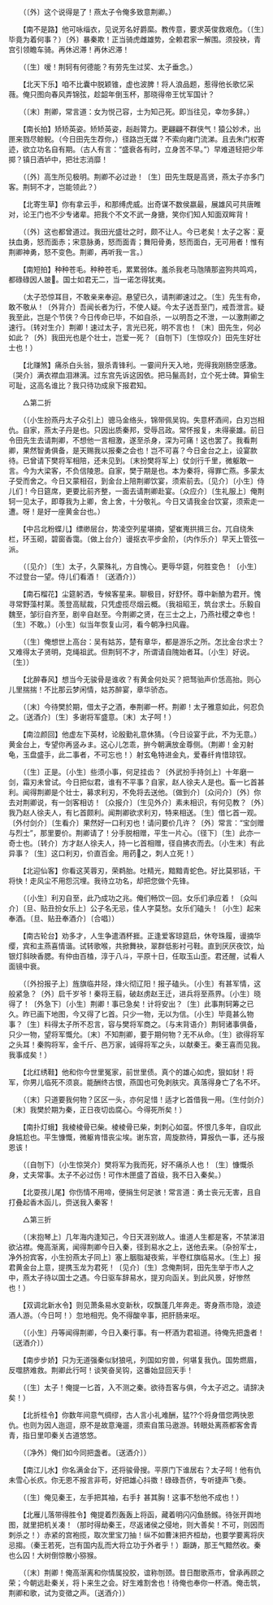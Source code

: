 <!-- { "loadSidebar": true } -->
　　（〔外〕这个说得是了！燕太子令俺多致意荆卿。） 

　　【南不是路】他可咏缁衣，见说芳名好爵縻。教传意，要求英俊救艰危。（〔生〕毕竟为着何事？）〔外〕暴秦欺！正当骑虎雌雄势，全赖君家一解围。须投袂，青宫引领瞻车骑。再休迟滞！再休迟滞！ 

　　（〔生〕嗳！荆轲有何德能？有劳先生过奖、太子垂念。） 

　　【北天下乐】咱不比囊中脱颖锥，虚也波脾！将人浪品题，惹得他长歌忆采薇。俺只图向春风弄锦弦，趁韶年倒玉杯，那晓得帝王忧军国计？ 

　　（〔末〕荆卿，常言道：女为悦己容，士为知己死。即当往见，幸勿多辞。） 

　　【南长拍】矫矫英姿。矫矫英姿，赳赳膂力。更翩翩不群侠气！猿公妙术，出匣来戮尽鲸鲵。（今日田先生荐你，）径路岂无媒？不索向雍门流涕。且去朱门权寄迹，欲立功名自有期。（古人有言：“盛衰各有时，立身苦不早。”）早难道轻把少年掷？镇日酒垆中，把壮志消靡！ 

　　（〔外〕高生所见极明。荆卿不必过逊！〔生〕田先生既是高贤，燕太子亦多门客。荆轲不才，岂能领此？） 

　　【北寄生草】你有拿云手，和那缚虎威。出奇谋不数侯嬴最，展雄风可共唐睢对，论王门也不少专诸辈。把我个不文不武一身搪，笑你们知人知面双眸背！ 

　　（〔外〕这也都曾道过。我田光盛壮之时，颇不让人。今已老矣！太子之客：夏扶血勇，怒而面赤；宋意脉勇，怒而面青；舞阳骨勇，怒而面白，无可用者！惟有荆卿神勇，怒不变色。荆卿，再听我一言。） 

　　【南短拍】种种苍毛。种种苍毛，累累弱体。羞杀我老马虺隤那盗狗共鸣鸡，都碌碌因人跛。国士如君无二，当一诺怎得犹夷。 

　　（太子恐惊耳目，不敢亲来奉迎。悬望已久，请荆卿速过之。〔生〕先生有命，敢不敬从！〔外背介〕吾闻长者为行，不使人疑。今太子送吾至门，戒吾泄言。疑我至此，岂是个节侠？今日传命已毕，不如自杀，一以明吾之不泄，一以激荆卿之速行。〔转对生介〕荆卿！速过太子，言光已死，明不言也！〔末〕田先生，何必如此？〔外〕我田光也是个壮士，岂爱一死？〔自刎下〕〔生惊叹介〕田先生好壮士也！） 

　　【北赚煞】痛杀白头翁，狠杀青锋利。一霎间升天入地，兜得我刚肠空感激。〔哭介〕满衣襟血泪淋漓。过东宫先诉这因依。把马鬣高封，立个死士碑。算偷生可耻，这高名谁比？我只待功成泉下报君知。 

　　△第二折 

　　（〔小生扮燕丹太子众引上〕骢马金络头，锦带佩吴钩。失意杯酒间，白刃岂相仇。自家，燕太子丹是也。只因出质秦邦，受辱吕政。常怀报复，未得豪雄。前日令田先生去请荆卿，不想他一言相激，遂至杀身，深为可痛！这也罢了。我看荆卿，果然智勇俱备，是天赐我以报秦之会也！岂不可喜？今日金台之上，设宴款待。已曾请下樊将军相陪，还未见到。〔末扮樊将军上〕仗剑行千里，微躯敢一言。今为大梁客，不负信陵恩。自家，樊于期是也。本为秦将，得罪亡燕。多蒙太子受而舍之。今日又蒙相召，到金台上陪荆卿饮宴，须索前去。〔见介〕〔小生〕侍儿们！今日筵席，更要比前齐整，一面去请荆卿赴宴。〔众应介〕〔生礼服上〕俺荆轲一见太子，即尊我为上卿，舍上舍，十分敬礼。今日又请我金台饮宴，须索走一遭。呀！是好一座黄金台也。） 

　　【中吕北粉蝶儿】缥缈层台，势凌空列星堪摘，望崔嵬拱揖三台。兀自绕朱栏，环玉砌，碧窗香霭。〔做上台介〕谩抠衣平步金阶，〔内作乐介〕早天上管弦一派。 

　　（〔见介〕〔生〕太子，久蒙殊礼，方自愧心。更辱华筵，何胜变色！〔小生〕不过登台一望。侍儿们看酒！〔送酒介〕） 

　　【南石榴花】尘筵躬洒，专候客星来。聊极目，好舒怀。尊中新酿为君开。愧寻常野藻村莱。羡登高赋裁，只凭虚揽尽烟云概。（我祖昭王，筑台求士。乐毅自魏至，邹衍自齐至，剧辛自赵至。今荆卿之贤，在三士之上，乃燕社稷之幸也！〔生〕不敢。）〔小生〕似当年恢复山河，看今朝净扫风霾。 

　　（〔生〕俺想世上高台：吴有姑苏，楚有章华，都是游乐之所。怎比金台求士？又难得太子贤明，克绳祖武。但荆轲不才，所谓请自隗始者耳。〔小生〕好说。〔生〕） 

　　【北醉春风】想当今无骏骨是谁收？有黄金何处买？把驽骀声价恁高抬。则心儿里揣揣！不比那云梦闲情，姑苏醉宴，章华骄态。 

　　（〔末〕今待樊於期，借太子之酒，奉荆卿一杯。荆卿！太子雅意如此，何忍负之。〔送酒介〕〔生〕多谢将军盛意。〔末〕太子呵！） 

　　【南泣颜回】他虚左下英材，论殷勤礼意休猜。（今日设宴于此，不为无意。）黄金台上，专望你再竖みま。这心儿怎乖，拚今朝满放金尊侧。（荆卿！金刃射龟，玉盘盛手，此二事者，不可忘也！）射玄龟特进金丸，爱春纤肯惜琼钗。 

　　（〔生〕正是。〔小生〕些须小事，何足挂齿？〔外武扮手持剑上〕十年磨一剑，霜刃未曾试。今日把似君，谁有不平事？自家，赵人徐夫人是也。畜一匕首甚利。闻得荆卿是个壮士，募求利刃，不免将去送他。〔做到介〕〔众问介〕〔外〕你去对荆卿说，有一剑客相访！〔众报介〕〔生见外介〕素未相识，有何见教？〔外〕我乃赵人徐夫人，有匕首颇利。闻荆卿欲求利刃，特来相送。〔生〕借匕首一观。〔外付剑介〕〔生看介〕果然好一口利刃也！请问要价几许？〔外〕常言：“宝剑赠与烈士”，那里要价。荆卿请了！分手脱相赠，平生一片心。〔径下〕〔生〕此亦一奇士也。〔转介〕方才赵人徐夫人，持一匕首相赠，径自拂衣而去。〔小生末〕有此异事？〔生〕这口利刃，价直百金。用药之，刺人立死！） 

　　【北迎仙客】你看这芙蓉刃，荣鹈胎。吐精光，黯黯青蛇色。好比莫邪铦，干将快！走风尘不用怨沉埋。我待立功名，却把您做个先锋。 

　　（〔小生〕利刃自至，此乃成功之兆。俺们畅饮一回。女乐们承应着！〔众叫介〕〔旦、贴丑扮女乐上〕公子名无忌，佳人字莫愁。女乐们磕头！〔小生〕起来奉酒。〔旦、贴丑奉酒介〕〔合唱〕） 

　　【南古轮台】劝多才，人生争遣酒杯捱。正逢爱客琼筵启，休夸珠履，谩摘华缨，宾和主燕喜情谐。试转歌喉，共掀舞袂，翠群低影衬弓鞋。直到厌厌夜饮，灿银灯斜映香腮。有仲由百榼，淳于八斗，平原十日，任取玉山歪。君还醒，试看人面镜中衰。 

　　（〔外扮报子上〕旌旗临井陉，烽火彻辽阳！报子磕头。〔小生〕有甚军情，这般紧急？〔外〕启千岁爷！秦将王翦，破赵虏赵王迁，进兵将至燕界。〔小生〕晓得了！〔外急下〕〔小生〕荆卿！事已急矣！计将安出？〔生〕此事荆轲筹之已久。昨已画下地图，今又得了匕首。只少一物，无以为信。〔小生〕毕竟甚么物事？〔生〕料得太子所不忍言，容与樊将军商之。〔与末背语介〕荆轲诸事俱备，只少一物，望将军慨允。〔末〕不知荆卿，要于期何物？无不从命。〔生〕欲得将军之头耳！秦购将军，金千斤、邑万家，诚得将军之头，以献秦王。秦王喜而见我。我事成矣！） 

　　【北红绣鞋】他和你今世里冤家，前世里债。真个的雄心如虎，狠如豺！将军，你男儿临死不须哀。能酬终古恨，燕国也可免剥肤灾。真落得身亡了名不坏。 

　　（〔末〕只道要我何物？区区一头，亦何足惜！适才匕首借我一用。〔生付剑介〕〔末〕我樊於期为秦，正日夜切齿腐心。今得死所矣！） 

　　【南扑灯蛾】我棱棱骨已柴。棱棱骨已柴，刺刺心如虿。怀恨几多年，自叹此身尴尬也。平生慷慨，微躯肯惜丧尘埃。谢东宫，周旋款待，算报仇一事，还与报恩该！ 

　　（〔自刎下〕〔小生惊哭介〕樊将军为我而死，好不痛杀人也！〔生〕慷慨杀身，丈夫常事。太子不必过伤！可作木匣盛了首级，我不日入秦矣。） 

　　【北耍孩儿尾】你伤情不用啼，便捐生何足骇！常言道：勇士丧元无害，且自打叠起香木函儿，赍送我入秦客！ 

　　△第三折 

　　（〔末抱琴上〕几年海内逢知己，今日天涯别故人。谁道人生都是客，不禁涕泪欲沾襟。俺高渐离，闻得荆卿今日入秦，径到易水之上，送他去来。〔杂扮军士，净外扮宾客，小生扮燕太子同上〕塞上胭脂凝夜紫，半卷红旗临易水。〔生上〕报君黄金台上意，提携玉龙为君死！〔见介〕〔生〕念俺荆轲，田先生举于市人之中，燕太子待以国士之遇。今日驱车辞易水，提刃向函关。到此风景，好惨然也！） 

　　【双调北新水令】则见萧条易水变新秋，叹飘蓬几年奔走。寄身燕市隐，浪迹酒人游。（今日呵！）忽地相兜。免不得酸辛事，把肝肠来呕。 

　　（〔小生〕丹等闻得荆卿，今日入秦行事。有一杯酒为君祖道。待俺先把盏者！〔送酒介〕） 

　　【南步步娇】只为无道强秦似豺狼吼，列国如穷兽，何堪复我仇。国势燃眉，反噬脐难救。荆卿此行呵！谈笑奋吴钩，这番始显回天手！ 

　　（〔生〕太子！俺提一匕首，入不测之秦。欲待吾客与俱，今太子迟之。请辞决矣！） 

　　【北折桂令】你数年间意气绸缪，古人言小礼难酬，猛??个将身借您两快恩仇。也则为因人迤逗，原不是故意淹遛，须索自策马遨游。转眼处离燕都客舍青青，指日里叩秦关古道悠悠。 

　　（〔净外〕俺们如今同把盏者。〔送酒介〕） 

　　【南江儿水】你名满金台下，还将骏骨搜。平原门下谁居右？太子呵！他有仇未雪心长疚。你无恩不报言非苟，好把雄心抖擞！碌碌吾侪，专听捷声飞奏。 

　　（〔生〕俺见秦王，左手把其袖，右手扌甚其胸！这事不愁他不成也！） 

　　【北雁儿落带得胜令】俺提着烈轰轰上将函，藏着明闪闪鱼肠鍭。待张开舆地图，就里把机关凑！（那时得劫秦王，尽返诸侯之侵地，则大善矣！不可，则因而刺杀之！）赤紧的宫袍揽，取次里宝刀抽！纵不如曹沫把齐桓劫，也要学要离将庆忌搊。（秦王若死，岂有国内乱而大将立功于外者乎！）蹰踌，那王气黯然收。秦也么囚！大树倒惊散小猕猴。 

　　（〔末〕荆卿！俺高渐离和你情属投胶，谊称刎颈。昔日酣歌燕市，曾承再顾之荣；今朝远赴秦关，将卜来生之会。好生难割舍也！待俺也奉你一杯酒。俺击筑，荆卿和歌，试为变徵之声。〔送酒介〕） 


